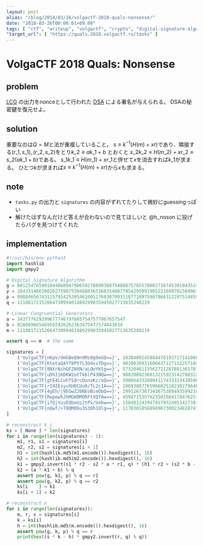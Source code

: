 ```yaml
---
layout: post
alias: "/blog/2018/03/26/volgactf-2018-quals-nonsense/"
date: "2018-03-26T00:00:01+09:00"
tags: [ "ctf", "writeup", "volgactf", "crypto", "digital-signature-algorithm", "linear-congruential-generators" ]
"target_url": [ "https://quals.2018.volgactf.ru/tasks" ]
---
```


# VolgaCTF 2018 Quals: Nonsense

## problem

[LCG](https://ja.wikipedia.org/wiki/%E7%B7%9A%E5%BD%A2%E5%90%88%E5%90%8C%E6%B3%95) の出力をnonceとして行われた [DSA](https://ja.wikipedia.org/wiki/Digital_Signature_Algorithm) による署名が与えられる。 DSAの秘密鍵を復元せよ。

## solution

重要なのは$Q = M$と法が重複していること。
$s \equiv k^{-1}(H(m) + xr)$であり、隣接する$(r\_1, s\_1), (r\_2, s\_2)$をとり$k\_2 \equiv a k\_1 + b$ とおくと $s\_2 k\_2 \equiv H(m\_2) + x r\_2 \equiv s\_2 (a k\_1 + b)$である。
$s\_1 k\_1 \equiv H(m\_1) + x r\_1$と併せて$x$を消去すれば$k\_1$が求まる。
ひとつ$k$が求まれば$s \equiv k^{-1}(H(m) + xr)$から$x$も求まる。

## note

-   `tasks.py` の出力と `signatures` の内容がずれてたりして微妙にguessingっぽい
-   解けたはずなんだけど答えが合わないので見てほしいと @h\_noson に投げたらバグを見つけてくれた

## implementation

``` python
#!/usr/bin/env python3
import hashlib
import gmpy2

# Digital Signature Algorithm
g = 88125476599184486094790650278890368754888757655708027167453919435240304366395317529470831972495061725782138055221217302201589783769854366885231779596493602609634987052252863192229681106120745605931395095346012008056087730365567429009621913663891364224332141824100071928803984724198563312854816667719924760795
y = 18433140630820275907539488836516835408779542939919052226997023049612786224410259583219376467254099629677919271852380455772458762645735404211432242965871926570632297310903219184400775850110990886397212284518923292433738871549404880989194321082225561448101852260505727288411231941413212099434438610673556403084
p = 89884656743115795425395461605176038709311877189759878663122975144592708970495081723016152663257074178905267744494172937616748015651504839967430700901664125135185879852143653824715409554960402343311756382635207838848036159350785779959423221882215217326708017212309285537596191495074550701770862125817284985959
q = 1118817215266473099401489299835945027713635248219

# Linear Congruential Generators
a = 3437776292996777467976657547577967657547
b = 828669865469592426262363475477574643634
m = 1118817215266473099401489299835945027713635248219

assert q == m  # the same

signatures = [
    ('VolgaCTF{nKpV/dmkBeQ0n9Mz0g9eGQ==}', 1030409245884476193717141088285092765299686864672, 830067187231135666416948244755306407163838542785),
    ('VolgaCTF{KtetaQ4YT8PhTL3O4vsfDg==}', 403903893160663712713225718481237860747338118174, 803753330562964683180744246754284061126230157465),
    ('VolgaCTF{8NXrNihQFZHXN/aLQeYKtg==}', 573204611556272128788136170196175308321188191436, 91103585122319085944642441222968347176761155259),
    ('VolgaCTF{uDh3jKDKW2utTkblP43NQw==}', 988208923601321592314278832250352152086708201148, 535902494423594375360085340272213659149931817732),
    ('VolgaCTF{gtE4LCuhT5drcDunvKz/oQ==}', 398664332680411743333343859695363011153860369916, 392831307484494740050270232580899453387203218646),
    ('VolgaCTF{rS9IEsyvXHOCUo0/TL2c1A==}', 1069308776596602518230279648695605679674084062212, 1092197517441497735860968374670599451237193808469),
    ('VolgaCTF{4gEh/j9EGwZ20NEoBieDbQ==}', 299126738734367538949359921058714964192219834697, 1033663138335940105270395993670462206279669465530),
    ('VolgaCTF{RwpewhJhMGH0MORFtXQfAw==}', 45947153576235029841784762518202071246619636555, 160232137675713914067049553022084774145041067326),
    ('VolgaCTF{i7QjVusEQboUz2tPx/Uxkw==}', 158481243947457932495342738131507924205209157088, 260728631055453998945003114392349125641429319965),
    ('VolgaCTF{nQwf/+78QMObu3S3Oh1Olg==}', 117030185689896730023482874167356847173848413476, 645757721193000290408806214518814010431656731046),
]

# reconstruct k_i
ks = [ None ] * len(signatures)
for i in range(len(signatures) - 1):
    m1, r1, s1 = signatures[i]
    m2, r2, s2 = signatures[i + 1]
    h1 = int(hashlib.md5(m1.encode()).hexdigest(), 16)
    h2 = int(hashlib.md5(m2.encode()).hexdigest(), 16)
    k1 = gmpy2.invert(s1 * r2 - s2 * a * r1, q) * (h1 * r2 + (s2 * b - h2) * r1) % q
    k2 = (a * k1 + b) % q
    assert pow(g, k1, p) % q == r1
    assert pow(g, k2, p) % q == r2
    ks[i    ] = k1
    ks[i + 1] = k2

# reconstruct x
for i in range(len(signatures)):
    m, r, s = signatures[i]
    k = ks[i]
    h = int(hashlib.md5(m.encode()).hexdigest(), 16)
    assert pow(g, k, p) % q == r
    print(hex((s * k - h) * gmpy2.invert(r, q) % q))
```
